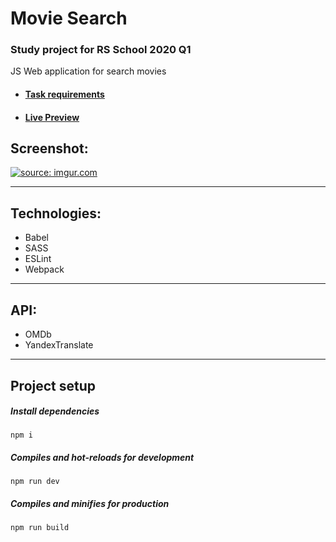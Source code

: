 # Movie Search

### Study project for RS School 2020 Q1
JS Web application for search movies

- #### [Task requirements](https://github.com/rolling-scopes-school/tasks/blob/master/tasks/movie-search.md)
- #### [Live Preview](https://sevendice-movie-search.netlify.app/)

## Screenshot:

<a href="https://imgur.com/igzbDC3"><img src="https://i.imgur.com/igzbDC3.png" title="source: imgur.com" /></a>

<hr>

## Technologies:

- Babel
- SASS
- ESLint
- Webpack

<hr>

## API:

- OMDb
- YandexTranslate

<hr>

## Project setup

##### Install dependencies

```
npm i
```

##### Compiles and hot-reloads for development

```
npm run dev
```

##### Compiles and minifies for production

```
npm run build
```
